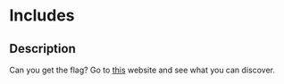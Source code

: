 # Includes

## Description

Can you get the flag?
Go to [this](http://saturn.picoctf.net:54634/) website and see what you can discover.